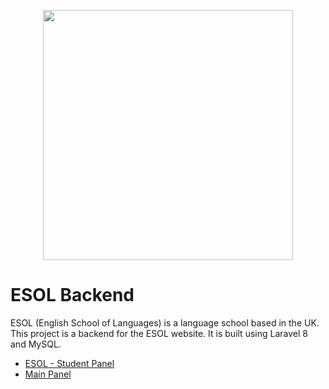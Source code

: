 <p align="center"><a href="https://laravel.com" target="_blank"><img src="https://raw.githubusercontent.com/laravel/art/master/logo-lockup/5%20SVG/2%20CMYK/1%20Full%20Color/laravel-logolockup-cmyk-red.svg" width="400"></a></p>

# ESOL Backend

ESOL (English School of Languages) is a language school based in the UK. This project is a backend for the ESOL website. It is built using Laravel 8 and MySQL.

- [ESOL - Student Panel](https://esol-by-gs.web.app)
- [Main Panel](https://raazbook.com/esol-new)
